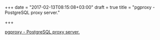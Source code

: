+++
date = "2017-02-13T08:15:08+03:00"
draft = true
title = "pgproxy - PostgreSQL proxy server."

+++

<p><a href="https://github.com/wgliang/pgproxy">pgproxy - PostgreSQL proxy server.</a></p>

